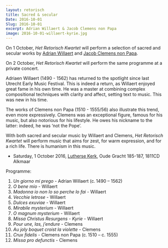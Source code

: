 ```yaml
---
layout: retorisch
title: Sacred & secular
Date: 2016-10-01
Slug: 2016-10-01
excerpt: Adrian Willaert & Jacob Clemens non Papa
image: 2016-10-01-willaert-kyrie.jpg
---
```


On 1 October, _Het Retorisch Kwartet_ will perform a selection of sacred and secular works by [Adrian Willaert](https://en.wikipedia.org/wiki/Adrian_Willaert) and [Jacob Clemens non Papa](https://en.wikipedia.org/wiki/Jacob_Clemens_non_Papa).

On 2 October, _Het Retorisch Kwartet_  will perform the same programme at a private concert.

Adriaen Willaert (1490 - 1562) has returned to the spotlight since last Utrecht Early Music Festival. This is indeed a return, as Willaert enjoyed great fame in his own time. He was a master at combining complex compositional techniques with clarity and affect, setting text to music. This was new in his time.

The works of Clemens non Papa (1510 - 1555/56) also illustrate this trend, even more expressively. Clemens was an exceptional figure, famous for his music, but also notorious for his lifestyle. He owes his nickname to the latter: indeed, he was ‘not the Pope’.

With both sacred and secular music by Willaert and Clemens, _Het Retorisch Kwartet_ will perform music that aims for zest, for warm expression, and for a rich life. There is humanism in this music.

* Saturday, 1 October 2016, [Lutherse Kerk](http://luthersekerkalkmaar.nl), Oude Gracht 185-187, 1811CD Alkmaar

Programme:

1. _Un giorno mi prego_ - Adrian Willaert (c. 1490 – 1562)
1. _O bene mio_ - Willaert
1. _Madonna io non lo so perche lo fai_ - Willaert
1. _Vecchie letrose_ - Willaert
1. _Dulces exuviae_ - Willaert
1. _Mirabile mysterium_ - Willaert
1. _O magnum mysterium_ - Willaert
1. _Missa Christus Resurgens - Kyrie_ - Willaert
1. _Pour une, las, j’endure_ - Clemens
1. _Au joly boquet croist la violette_ - Clemens
1. _Crux fidelis_ - Clemens non Papa (c. 1510 – c. 1555)
1. _Missa pro defunctis_ - Clemens
